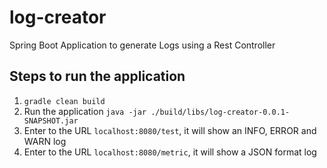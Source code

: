 # log-creator
Spring Boot Application to generate Logs using a Rest Controller


## Steps to run the application

1. `gradle clean build`
2. Run the application `java -jar ./build/libs/log-creator-0.0.1-SNAPSHOT.jar`
3. Enter to the URL `localhost:8080/test`, it will show an INFO, ERROR and WARN log
4. Enter to the URL `localhost:8080/metric`, it will show a JSON format log
